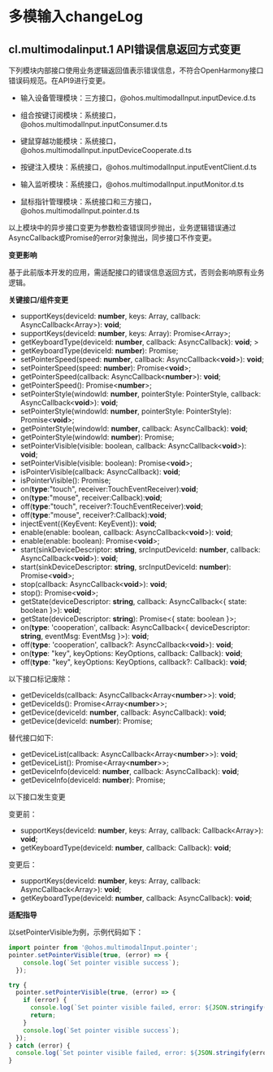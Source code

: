 # 多模输入changeLog

## cl.multimodalinput.1 API错误信息返回方式变更

下列模块内部接口使用业务逻辑返回值表示错误信息，不符合OpenHarmony接口错误码规范。在API9进行变更。
 - 输入设备管理模块：三方接口，@ohos.multimodalInput.inputDevice.d.ts

 - 组合按键订阅模块：系统接口，@ohos.multimodalInput.inputConsumer.d.ts

 - 键鼠穿越功能模块：系统接口，@ohos.multimodalInput.inputDeviceCooperate.d.ts

 - 按键注入模块：系统接口，@ohos.multimodalInput.inputEventClient.d.ts

 - 输入监听模块：系统接口，@ohos.multimodalInput.inputMonitor.d.ts

 - 鼠标指针管理模块：系统接口和三方接口，@ohos.multimodalInput.pointer.d.ts

以上模块中的异步接口变更为参数检查错误同步抛出，业务逻辑错误通过AsyncCallback或Promise的error对象抛出，同步接口不作变更。

**变更影响**

基于此前版本开发的应用，需适配接口的错误信息返回方式，否则会影响原有业务逻辑。

**关键接口/组件变更**

  -  supportKeys(deviceId: **number**, keys: Array<KeyCode>, callback: AsyncCallback<Array<boolean>>): **void**; 
  -  supportKeys(deviceId: **number**, keys: Array<KeyCode>): Promise<Array<boolean>>; 
  -  getKeyboardType(deviceId: **number**, callback: AsyncCallback<KeyboardType>): **void**; &gt;
  -  getKeyboardType(deviceId: **number**): Promise<KeyboardType>; 
  -  setPointerSpeed(speed: **number**, callback: AsyncCallback<**void**>): **void**; 
  -  setPointerSpeed(speed: **number**): Promise<**void**>; 
  -  getPointerSpeed(callback: AsyncCallback<**number**>): **void**; 
  -  getPointerSpeed(): Promise<**number**>; 
  -  setPointerStyle(windowId: **number**, pointerStyle: PointerStyle, callback: AsyncCallback<**void**>): **void**; 
  -  setPointerStyle(windowId: **number**, pointerStyle: PointerStyle): Promise<**void**>; 
  -  getPointerStyle(windowId: **number**, callback: AsyncCallback<PointerStyle>): **void**; 
  -  getPointerStyle(windowId: **number**): Promise<PointerStyle>; 
  -  setPointerVisible(visible: boolean, callback: AsyncCallback<**void**>): **void**; 
  -  setPointerVisible(visible: boolean): Promise<**void**>; 
  -  isPointerVisible(callback: AsyncCallback<boolean>): **void**; 
  -  isPointerVisible(): Promise<boolean>; 
  -  on(**type**:"touch", receiver:TouchEventReceiver):**void**; 
  -  on(**type**:"mouse", receiver:Callback<MouseEvent>):**void**; 
  -  off(**type**:"touch", receiver?:TouchEventReceiver):**void**; 
  -  off(**type**:"mouse", receiver?:Callback<MouseEvent>):**void**; 
  -  injectEvent({KeyEvent: KeyEvent}): **void**; 
  -  enable(enable: boolean, callback: AsyncCallback<**void**>): **void**; 
  -  enable(enable: boolean): Promise<**void**>; 
  -  start(sinkDeviceDescriptor: **string**, srcInputDeviceId: **number**, callback: AsyncCallback<**void**>): **void**; 
  -  start(sinkDeviceDescriptor: **string**, srcInputDeviceId: **number**): Promise<**void**>; 
  -  stop(callback: AsyncCallback<**void**>): **void**; 
  -  stop(): Promise<**void**>; 
  -  getState(deviceDescriptor: **string**, callback: AsyncCallback<{ state: boolean }>): **void**; 
  -  getState(deviceDescriptor: **string**): Promise<{ state: boolean }>; 
  -  on(**type**: 'cooperation', callback: AsyncCallback<{ deviceDescriptor: **string**, eventMsg: EventMsg }>): **void**; 
  -  off(**type**: 'cooperation', callback?: AsyncCallback<**void**>): **void**; 
  -  on(**type**: "key", keyOptions: KeyOptions, callback: Callback<KeyOptions>): **void**; 
  -  off(**type**: "key", keyOptions: KeyOptions, callback?: Callback<KeyOptions>): **void**; 

以下接口标记废除：
   - getDeviceIds(callback: AsyncCallback<Array<**number**>>): **void**; 
   - getDeviceIds(): Promise<Array<**number**>>; 
   - getDevice(deviceId: **number**, callback: AsyncCallback<InputDeviceData>): **void**; 
   - getDevice(deviceId: **number**): Promise<InputDeviceData>; 

替代接口如下:
   - getDeviceList(callback: AsyncCallback<Array<**number**>>): **void**; 
   - getDeviceList(): Promise<Array<**number**>>; 
   - getDeviceInfo(deviceId: **number**, callback: AsyncCallback<InputDeviceData>): **void**; 
  - getDeviceInfo(deviceId: **number**): Promise<InputDeviceData>; 

以下接口发生变更

变更前：
 - supportKeys(deviceId: **number**, keys: Array<KeyCode>, callback: Callback<Array<boolean>>): **void**; 
 - getKeyboardType(deviceId: **number**, callback: Callback<KeyboardType>): **void**; 

变更后：
- supportKeys(deviceId: **number**, keys: Array<KeyCode>, callback: AsyncCallback<Array<boolean>>): **void**; 
 - getKeyboardType(deviceId: **number**, callback: AsyncCallback<KeyboardType>): **void**; 

**适配指导**

以setPointerVisible为例，示例代码如下：

```ts
import pointer from '@ohos.multimodalInput.pointer';
pointer.setPointerVisible(true, (error) => {
    console.log(`Set pointer visible success`);
  });

try {
  pointer.setPointerVisible(true, (error) => {
    if (error) {
      console.log(`Set pointer visible failed, error: ${JSON.stringify(error, [`code`, `message`])}`);
      return;
    }
    console.log(`Set pointer visible success`);
  });
} catch (error) {
  console.log(`Set pointer visible failed, error: ${JSON.stringify(error, [`code`, `message`])}`);
}
```

